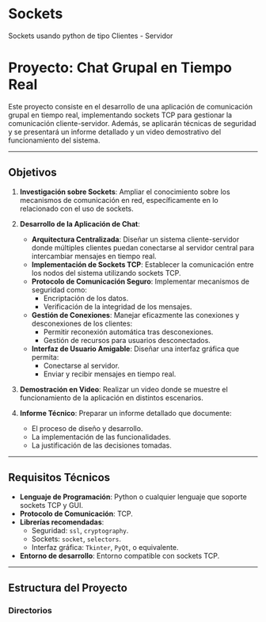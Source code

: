 # Sockets
Sockets usando python de tipo Clientes - Servidor


# Proyecto: Chat Grupal en Tiempo Real

Este proyecto consiste en el desarrollo de una aplicación de comunicación grupal en tiempo real, implementando sockets TCP para gestionar la comunicación cliente-servidor. Además, se aplicarán técnicas de seguridad y se presentará un informe detallado y un video demostrativo del funcionamiento del sistema.

---

## Objetivos

1. **Investigación sobre Sockets**: Ampliar el conocimiento sobre los mecanismos de comunicación en red, específicamente en lo relacionado con el uso de sockets.
   
2. **Desarrollo de la Aplicación de Chat**:
   - **Arquitectura Centralizada**:
     Diseñar un sistema cliente-servidor donde múltiples clientes puedan conectarse al servidor central para intercambiar mensajes en tiempo real.
   - **Implementación de Sockets TCP**:
     Establecer la comunicación entre los nodos del sistema utilizando sockets TCP.
   - **Protocolo de Comunicación Seguro**:
     Implementar mecanismos de seguridad como:
       - Encriptación de los datos.
       - Verificación de la integridad de los mensajes.
   - **Gestión de Conexiones**:
     Manejar eficazmente las conexiones y desconexiones de los clientes:
       - Permitir reconexión automática tras desconexiones.
       - Gestión de recursos para usuarios desconectados.
   - **Interfaz de Usuario Amigable**:
     Diseñar una interfaz gráfica que permita:
       - Conectarse al servidor.
       - Enviar y recibir mensajes en tiempo real.

3. **Demostración en Video**:
   Realizar un video donde se muestre el funcionamiento de la aplicación en distintos escenarios.

4. **Informe Técnico**:
   Preparar un informe detallado que documente:
   - El proceso de diseño y desarrollo.
   - La implementación de las funcionalidades.
   - La justificación de las decisiones tomadas.

---

## Requisitos Técnicos

- **Lenguaje de Programación**: Python o cualquier lenguaje que soporte sockets TCP y GUI.
- **Protocolo de Comunicación**: TCP.
- **Librerías recomendadas**:
  - Seguridad: `ssl`, `cryptography`.
  - Sockets: `socket`, `selectors`.
  - Interfaz gráfica: `Tkinter`, `PyQt`, o equivalente.
- **Entorno de desarrollo**: Entorno compatible con sockets TCP.

---

## Estructura del Proyecto

### Directorios

